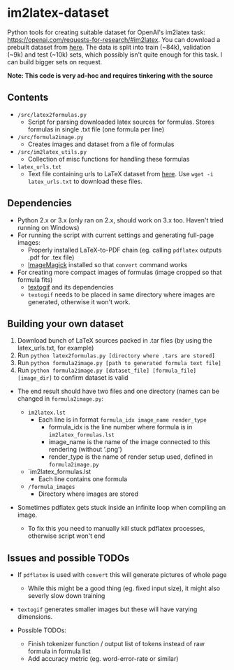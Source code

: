 # im2latex-dataset
Python tools for creating suitable dataset for OpenAI's im2latex task: https://openai.com/requests-for-research/#im2latex.
You can download a prebuilt dataset from [here](#). The data is split into train (~84k), validation (~9k) and test (~10k) sets, which possibly
isn't quite enough for this task. I can build bigger sets on request.

**Note: This code is very ad-hoc and requires tinkering with the source**

## Contents

- `/src/latex2formulas.py`
  - Script for parsing downloaded latex sources for formulas. Stores formulas in single .txt file (one formula per line)
- `/src/formula2image.py`
  - Creates images and dataset from a file of formulas
- `/src/im2latex_utils.py`
  - Collection of misc functions for handling these formulas
- `latex_urls.txt`
  - Text file containing urls to LaTeX dataset from [here](http://www.cs.cornell.edu/projects/kddcup/datasets.html). Use `wget -i latex_urls.txt` to download these files.
  
## Dependencies 
- Python 2.x or 3.x (only ran on 2.x, should work on 3.x too. Haven't tried running on Windows)
- For running the script with current settings and generating full-page images:
    - Properly installed LaTeX-to-PDF chain (eg. calling `pdflatex` outputs .pdf for .tex file) 
    - [ImageMagick](http://www.imagemagick.org/script/index.php) installed so that `convert` command works
- For creating more compact images of formulas (image cropped so that formula fits)
    - [textogif](https://www.fourmilab.ch/webtools/textogif/textogif.html) and its dependencies
    - `textogif` needs to be placed in same directory where images are generated, otherwise it won't work.

## Building your own dataset
1. Download bunch of LaTeX sources packed in .tar files (by using the latex_urls.txt, for example)
2. Run `python latex2formulas.py [directory where .tars are stored]`
3. Run `python formula2image.py [path to generated formula text file]`
4. Run `python formula2image.py [dataset_file] [formula_file] [image_dir]` to confirm dataset is valid

- The end result should have two files and one directory (names can be changed in `formula2image.py`:
  - `im2latex.lst`
    - Each line is in format `formula_idx image_name render_type`
      - formula_idx is the line number where formula is in `im2latex_formulas.lst`
      - image_name is the name of the image connected to this rendering (without '.png')
      - render_type is the name of render setup used, defined in `formula2image.py`
  - `im2latex_formulas.lst
    - Each line contains one formula
  - `/formula_images` 
    - Directory where images are stored

- Sometimes pdflatex gets stuck inside an infinite loop when compiling an image.
  - To fix this you need to manually kill stuck pdflatex processes, otherwise script won't end
  
## Issues and possible TODOs
- If `pdflatex` is used with `convert` this will generate pictures of whole page
    - While this might be a good thing (eg. fixed input size), it might also severly slow down training
- `textogif` generates smaller images but these will have varying dimensions.

- Possible TODOs:
  - Finish tokenizer function / output list of tokens instead of raw formula in formula list
  - Add accuracy metric (eg. word-error-rate or similar)
